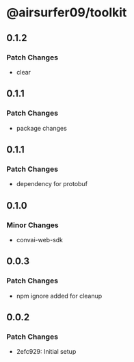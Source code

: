 # @airsurfer09/toolkit

## 0.1.2

### Patch Changes

- clear

## 0.1.1

### Patch Changes

- package changes

## 0.1.1

### Patch Changes

- dependency for protobuf

## 0.1.0

### Minor Changes

- convai-web-sdk

## 0.0.3

### Patch Changes

- npm ignore added for cleanup

## 0.0.2

### Patch Changes

- 2efc929: Initial setup
